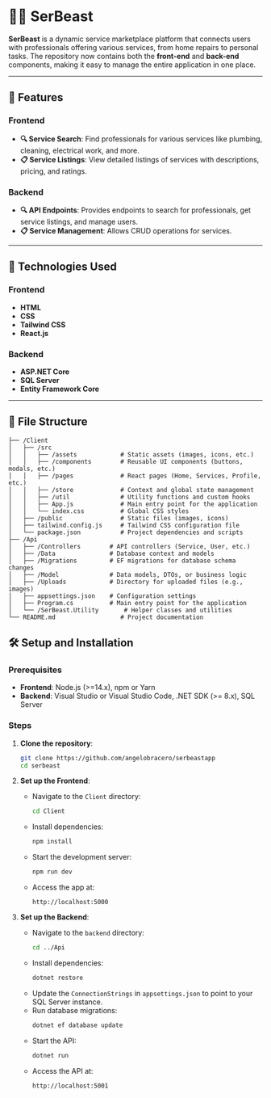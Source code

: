 # 🦸‍♂️ SerBeast

**SerBeast** is a dynamic service marketplace platform that connects users with professionals offering various services, from home repairs to personal tasks. The repository now contains both the **front-end** and **back-end** components, making it easy to manage the entire application in one place.

---

## 🌟 Features

### Frontend

- **🔍 Service Search**: Find professionals for various services like plumbing, cleaning, electrical work, and more.
- **📋 Service Listings**: View detailed listings of services with descriptions, pricing, and ratings.

### Backend

- **🔍 API Endpoints**: Provides endpoints to search for professionals, get service listings, and manage users.
- **📋 Service Management**: Allows CRUD operations for services.

---

## 🚀 Technologies Used

### Frontend

- **HTML**
- **CSS**
- **Tailwind CSS**
- **React.js**

### Backend

- **ASP.NET Core**
- **SQL Server**
- **Entity Framework Core**

---

## 📂 File Structure

```plaintext
├── /Client
│   ├── /src
│   │   ├── /assets            # Static assets (images, icons, etc.)
│   │   ├── /components        # Reusable UI components (buttons, modals, etc.)
│   │   ├── /pages             # React pages (Home, Services, Profile, etc.)
│   │   ├── /store             # Context and global state management
│   │   ├── /util              # Utility functions and custom hooks
│   │   ├── App.js             # Main entry point for the application
│   │   └── index.css          # Global CSS styles
│   ├── /public                # Static files (images, icons)
│   ├── tailwind.config.js     # Tailwind CSS configuration file
│   └── package.json           # Project dependencies and scripts
├── /Api
│   ├── /Controllers        # API controllers (Service, User, etc.)
│   ├── /Data               # Database context and models
│   ├── /Migrations         # EF migrations for database schema changes
│   ├── /Model              # Data models, DTOs, or business logic
│   ├── /Uploads            # Directory for uploaded files (e.g., images)
│   ├── appsettings.json    # Configuration settings
│   ├── Program.cs          # Main entry point for the application
│   └── /SerBeast.Utility       # Helper classes and utilities
└── README.md                  # Project documentation
```

## 🛠️ Setup and Installation

### Prerequisites

- **Frontend**: Node.js (>=14.x), npm or Yarn
- **Backend**: Visual Studio or Visual Studio Code, .NET SDK (>= 8.x), SQL Server

### Steps

1. **Clone the repository**:
   ```bash
   git clone https://github.com/angelobracero/serbeastapp
   cd serbeast
   ```
2. **Set up the Frontend**:

   - Navigate to the `Client` directory:
     ```bash
     cd Client
     ```
   - Install dependencies:
     ```bash
     npm install
     ```
   - Start the development server:
     ```bash
     npm run dev
     ```
   - Access the app at:
     ```plaintext
     http://localhost:5000
     ```

3. **Set up the Backend**:

   - Navigate to the `backend` directory:
     ```bash
     cd ../Api
     ```
   - Install dependencies:
     ```bash
     dotnet restore
     ```
   - Update the `ConnectionStrings` in `appsettings.json` to point to your SQL Server instance.
   - Run database migrations:
     ```bash
     dotnet ef database update
     ```
   - Start the API:
     ```bash
     dotnet run
     ```
   - Access the API at:
     ```plaintext
     http://localhost:5001
     ```
